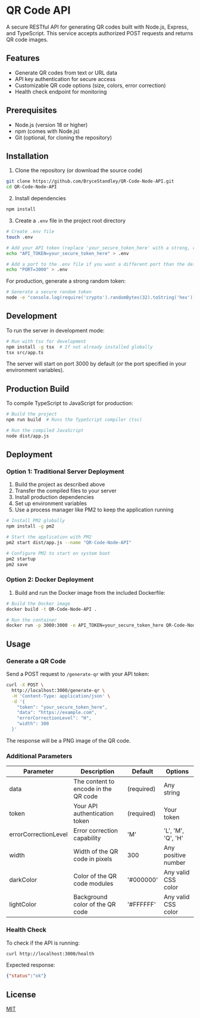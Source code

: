 # QR Code API

A secure RESTful API for generating QR codes built with Node.js, Express, and TypeScript. This service accepts authorized POST requests and returns QR code images.

## Features

- Generate QR codes from text or URL data
- API key authentication for secure access
- Customizable QR code options (size, colors, error correction)
- Health check endpoint for monitoring

## Prerequisites

- Node.js (version 18 or higher)
- npm (comes with Node.js)
- Git (optional, for cloning the repository)

## Installation

1. Clone the repository (or download the source code)

```bash
git clone https://github.com/BryceStandley/QR-Code-Node-API.git
cd QR-Code-Node-API
```

2. Install dependencies

```bash
npm install
```

3. Create a `.env` file in the project root directory

```bash
# Create .env file
touch .env

# Add your API token (replace 'your_secure_token_here' with a strong, random token)
echo "API_TOKEN=your_secure_token_here" > .env

# Add a port to the .env file if you want a different port than the default(3000)
echo "PORT=3000" > .env
```

For production, generate a strong random token:

```bash
# Generate a secure random token
node -e "console.log(require('crypto').randomBytes(32).toString('hex'))"
```

## Development

To run the server in development mode:

```bash
# Run with tsx for development
npm install -g tsx  # If not already installed globally
tsx src/app.ts
```

The server will start on port 3000 by default (or the port specified in your environment variables).

## Production Build

To compile TypeScript to JavaScript for production:

```bash
# Build the project
npm run build  # Runs the TypeScript compiler (tsc)

# Run the compiled JavaScript
node dist/app.js
```


## Deployment

### Option 1: Traditional Server Deployment

1. Build the project as described above
2. Transfer the compiled files to your server
3. Install production dependencies 
4. Set up environment variables
5. Use a process manager like PM2 to keep the application running

```bash
# Install PM2 globally
npm install -g pm2

# Start the application with PM2
pm2 start dist/app.js --name "QR-Code-Node-API"

# Configure PM2 to start on system boot
pm2 startup
pm2 save
```

### Option 2: Docker Deployment

1. Build and run the Docker image from the included Dockerfile:

```bash
# Build the Docker image
docker build -t QR-Code-Node-API .

# Run the container
docker run -p 3000:3000 -e API_TOKEN=your_secure_token_here QR-Code-Node-API
```

## Usage

### Generate a QR Code

Send a POST request to `/generate-qr` with your API token:

```bash
curl -X POST \
  http://localhost:3000/generate-qr \
  -H 'Content-Type: application/json' \
  -d '{
    "token": "your_secure_token_here",
    "data": "https://example.com",
    "errorCorrectionLevel": "H",
    "width": 300
  }'
```

The response will be a PNG image of the QR code.

### Additional Parameters

| Parameter           | Description                               | Default   | Options               |
|---------------------|-------------------------------------------|-----------|------------------------|
| data                | The content to encode in the QR code      | (required)| Any string             |
| token               | Your API authentication token             | (required)| Your token             |
| errorCorrectionLevel| Error correction capability               | 'M'       | 'L', 'M', 'Q', 'H'     |
| width               | Width of the QR code in pixels            | 300       | Any positive number    |
| darkColor           | Color of the QR code modules              | '#000000' | Any valid CSS color    |
| lightColor          | Background color of the QR code           | '#FFFFFF' | Any valid CSS color    |

### Health Check

To check if the API is running:

```bash
curl http://localhost:3000/health
```

Expected response:

```json
{"status":"ok"}
```

## License

[MIT](LICENSE)